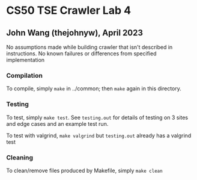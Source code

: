 # CS50 TSE Crawler Lab 4
## John Wang (thejohnyw), April 2023

No assumptions made while building crawler that isn't described in instructions. No known failures or differences from specified implementation

### Compilation

To compile, simply `make` in ../common; then `make` again in this directory.

### Testing

To test, simply `make test`.
See `testing.out` for details of testing on 3 sites and edge cases and an example test run.

To test with valgrind, `make valgrind` but `testing.out` already has a valgrind test

### Cleaning

To clean/remove files produced by Makefile, simply `make clean`